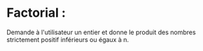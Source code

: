 # Factorial :
Demande à l'utilisateur un entier et donne le produit des nombres strictement positif inférieurs ou égaux à n.
